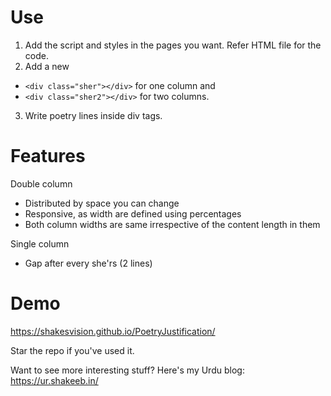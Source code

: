 # Use
1. Add the script and styles in the pages you want. Refer HTML file for the code. 
2. Add a new 
  - `<div class="sher"></div>` for one column and
  - `<div class="sher2"></div>` for two columns.
3. Write poetry lines inside div tags. 

# Features
Double column
  - Distributed by space you can change
  - Responsive, as width are defined using percentages
  - Both column widths are same irrespective of the content length in them
  
Single column
  - Gap after every she'rs (2 lines)  
  
# Demo
https://shakesvision.github.io/PoetryJustification/

Star the repo if you've used it. 

Want to see more interesting stuff? Here's my Urdu blog: https://ur.shakeeb.in/
